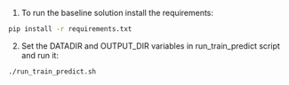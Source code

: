 1. To run the baseline solution install the requirements:
```bash
pip install -r requirements.txt
```
2. Set the DATADIR and OUTPUT_DIR variables in run_train_predict script and run it:
```bash
./run_train_predict.sh
```